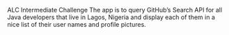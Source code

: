 ALC Intermediate Challenge
The app is to query GitHub’s Search API for all Java developers that live in Lagos, Nigeria and display each of them in a nice list of their user names and profile pictures.
